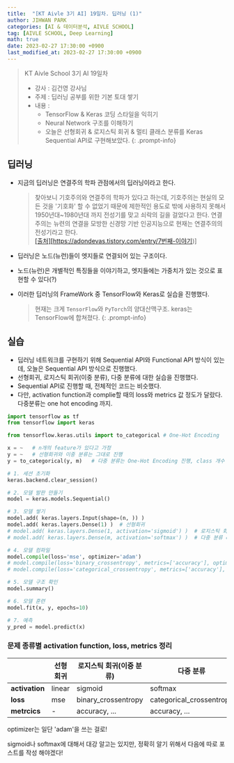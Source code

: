 ```yaml
---
title:  "[KT Aivle 3기 AI] 19일차. 딥러닝 (1)"
author: JIHWAN PARK
categories: [AI & 데이터분석, AIVLE SCHOOL]
tag: [AIVLE SCHOOL, Deep Learning]
math: true
date: 2023-02-27 17:30:00 +0900
last_modified_at: 2023-02-27 17:30:00 +0900
---
```

> KT Aivle School 3기 AI 19일차 
> - 강사 : 김건영 강사님
> - 주제 : 딥러닝 공부를 위한 기본 토대 쌓기
> - 내용 :
>   - TensorFlow & Keras 코딩 스타일을 익히기
>   - Neural Network 구조를 이해하기
>   - 오늘은 선형회귀 & 로지스틱 회귀 & 멀티 클래스 분류를 Keras Sequential API로 구현해보았다.
{: .prompt-info}

## 딥러닝
- 지금의 딥러닝은 연결주의 학파 관점에서의 딥러닝이라고 한다.
  > 찾아보니 기호주의와 연결주의 학파가 있다고 하는데, 기호주의는 현실의 모든 것을 '기호화' 할 수 없었기 때문에 제한적인 용도로 밖에 사용하지 못해서 1950년대~1980년대 까지 전성기를 맞고 쇠락의 길을 걸었다고 한다. 연결주의는 뉴련의 연결을 모방한 신경망 기반 인공지능으로 현재는 연결주의의 전성기라고 한다.<br>
  <a href='https://adondevas.tistory.com/entry/7%EB%B2%88%EC%A7%B8-%EC%9D%B4%EC%95%BC%EA%B8%B0' target='_blank'>[출처][https://adondevas.tistory.com/entry/7번째-이야기)]</a>

- 딥러닝은 노드(뉴런)들이 엣지들로 연결되어 있는 구조이다.
- 노드(뉴런)은 개별적인 특징들을 이야기하고, 엣지들에는 가중치가 있는 것으로 표현할 수 있다(?)
- 이러한 딥러닝의 FrameWork 중 TensorFlow와 Keras로 실습을 진행했다.
  > 현재는 크게 `TensorFlow`와 `PyTorch`의 양대산맥구조. keras는 TensorFlow에 합쳐졌다.
  {: .prompt-info}

## 실습
- 딥러닝 네트워크를 구현하기 위해 Sequential API와 Functional API 방식이 있는데, 오늘은 Sequential API 방식으로 진행했다.
- 선형회귀, 로지스틱 회귀(이중 분류), 다중 분류에 대한 실습을 진행했다. 
- Sequential API로 진행할 때, 전체적인 코드는 비슷했다.
- 다만, activation function과 complie할 때의 loss와 metrics 값 정도가 달랐다. 다중분류는 one hot encoding 까지.

```python
import tensorflow as tf
from tensorflow import keras

from tensorflow.keras.utils import to_categorical # One-Hot Encoding

x = ~   # n개의 feature가 있다고 가정
y = ~   # 선형회귀와 이중 분류는 그대로 진행
y = to_categorical(y, m)   # 다중 분류는 One-Hot Encoding 진행, class 개수 m개

# 1. 세션 초기화
keras.backend.clear_session()

# 2. 모델 발판 만들기
model = keras.models.Sequential()

# 3. 모델 쌓기
model.add( keras.layers.Input(shape=(n, )) )
model.add( keras.layers.Dense(1) )  # 선형회귀
# model.add( keras.layers.Dense(1, activation='sigmoid') )  # 로지스틱 회귀(이중 분류)
# model.add( keras.layers.Dense(m, activation='softmax') )  # 다중 분류 class가 m개

# 4. 모델 컴파일
model.compile(loss='mse', optimizer='adam')
# model.compile(loss='binary_crossentropy', metrics=['accuracy'], optimizer='adam')   # 로지스틱 회귀(이중분류)
# model.compile(loss='categorical_crossentropy', metrics=['accuracy'], optimizer='adam')   # 다중 분류

# 5. 모델 구조 확인
model.summary()

# 6. 모델 훈련
model.fit(x, y, epochs=10)

# 7. 예측
y_pred = model.predict(x)
```

### **문제 종류별 activation function, loss, metrics 정리**

||선형 회귀|로지스틱 회귀(이중 분류)|다중 분류|
|---|---|---|---|
|**activation**|linear|sigmoid|softmax|
|**loss**|mse|binary_crossentropy|categorical_crossentropy|
|**metrcics**|-|accuracy, ...|accuracy, ...|

optimizer는 일단 'adam'을 쓰는 걸로!


sigmoid나 softmax에 대해서 대강 알고는 있지만, 정확히 알기 위해서 다음에 따로 포스트를 작성 해야겠다!